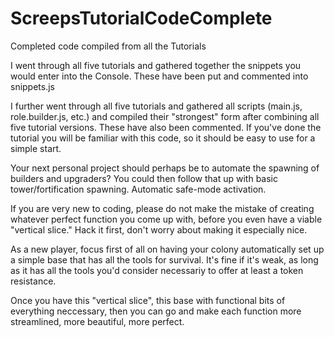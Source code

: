 # ScreepsTutorialCodeComplete
Completed code compiled from all the Tutorials

I went through all five tutorials and gathered together the snippets you would enter into the Console. These have been put and commented into snippets.js

I further went through all five tutorials and gathered all scripts (main.js, role.builder.js, etc.) and compiled their "strongest" form after combining all five tutorial versions. These have also been commented. If you've done the tutorial you will be familiar with this code, so it should be easy to use for a simple start.

Your next personal project should perhaps be to automate the spawning of builders and upgraders? You could then follow that up with basic tower/fortification spawning. Automatic safe-mode activation.

If you are very new to coding, please do not make the mistake of creating whatever perfect function you come up with, before you even have a viable "vertical slice."
Hack it first, don't worry about making it especially nice.

As a new player, focus first of all on having your colony automatically set up a simple base that has all the tools for survival. It's fine if it's weak, as long as it has all the tools you'd consider necessariy to offer at least a token resistance.

Once you have this "vertical slice", this base with functional bits of everything neccessary, then you can go and make each function more streamlined, more beautiful, more perfect.
